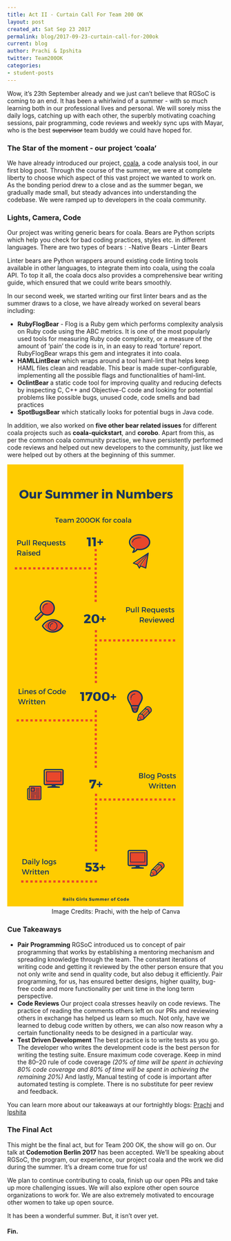 ```yaml
---
title: Act II - Curtain Call For Team 200 OK
layout: post
created_at: Sat Sep 23 2017
permalink: blog/2017-09-23-curtain-call-for-200ok
current: blog
author: Prachi & Ipshita
twitter: Team200OK
categories:
- student-posts
---
```


Wow, it’s 23th September already and we just can’t believe that RGSoC is coming to an end. It has been a whirlwind of a summer - with so much learning both in our professional lives and personal. We will sorely miss the daily logs, catching up with each other, the superbly motivating coaching sessions, pair programming, code reviews and weekly sync ups with Mayar, who is the best ~~supervisor~~ team buddy we could have hoped for. 

### The Star of the moment - our project ‘coala’

We have already introduced our project, [coala](https://github.com/coala), a code analysis tool, in our first blog post.
Through the course of the summer, we were at complete liberty to choose which aspect of this vast project we wanted to work on. As the bonding period drew to a close and as the summer began, we gradually made small, but steady advances into understanding the codebase. We were ramped up to developers in the coala community.

### Lights, Camera, Code
Our project was writing generic bears for coala. Bears are Python scripts which help you check for bad coding practices, styles etc. in different languages.
 There are two types of bears :
 - Native Bears
 - Linter Bears
 
Linter bears are Python wrappers around existing code linting tools available in other languages, to integrate them into coala, using the coala API. To top it all, the coala docs also provides a comprehensive bear writing guide, which ensured that we could write bears smoothly.
 
In our second week, we started writing our first linter bears and as the summer draws to a close, we have already worked on several bears including:
- **RubyFlogBear** - Flog is a Ruby gem which performs complexity analysis on Ruby code using the ABC metrics. It is one of the most popularly used tools for measuring Ruby code complexity, or a measure of the amount of ‘pain’ the code is in, in an easy to read ‘torture’ report. RubyFlogBear wraps this gem and integrates it into coala.
- **HAMLLintBear** which wraps around a tool haml-lint that helps keep HAML files clean and readable. This bear is made super-configurable, implementing all the possible flags and functionalities of haml-lint.
- **OclintBear** a static code tool for improving quality and reducing defects by inspecting C, C++ and Objective-C code and looking for potential problems like possible bugs, unused code, code smells and bad practices
- **SpotBugsBear** which statically looks for potential bugs in Java code.
 
In addition, we also worked on **five other bear related issues** for different coala projects such as **coala-quickstart**, and **corobo**. Apart from this, as per the common coala community practise, we have persistently performed code reviews and helped out new developers to the community, just like we were helped out by others at the beginning of this summer.
 
<img src="/img/blog/2017/team200oksummer.png" alt="Our Summer in Numbers"/>
<div align="center" class="image-credits">Image Credits: Prachi, with the help of Canva</div>

### Cue Takeaways
- **Pair Programming** RGSoC introduced us to concept of pair programming that works by establishing a mentoring mechanism and spreading knowledge through the team. The constant iterations of writing code and getting it reviewed by the other person ensure that you not only write and send in quality code, but also debug it efficiently. Pair programming, for us, has ensured better designs, higher quality, bug-free code and more functionality per unit time in the long term perspective.
- **Code Reviews** Our project coala stresses heavily on code reviews. The practice of reading the comments others left on our PRs and reviewing others in exchange has helped us learn so much. Not only, have we learned to debug code written by others, we can also now reason why a certain functionality needs to be designed in a particular way.
- **Test Driven Development** The best practice is to write tests as you go. The developer who writes the development code is the best person for writing the testing suite. Ensure maximum code coverage. Keep in mind the 80–20 rule of code coverage _(20% of time will be spent in achieving 80% code coverage and 80% of time will be spent in achieving the remaining 20%)_ And lastly, Manual testing of code is important after automated testing is complete. There is no substitute for peer review and feedback.

You can learn more about our takeaways at our fortnightly blogs: [Prachi](https://medium.com/@prachi121096) and [Ipshita](https://medium.com/@ipshitachatterjee)

### The Final Act

This might be the final act, but for Team 200 OK, the show will go on. Our talk at **Codemotion Berlin 2017** has been accepted. We’ll be speaking about RGSoC, the program, our experience, our project coala and the work we did during the summer. It’s a dream come true for us! 

We plan to continue contributing to coala, finish up our open PRs and take up more challenging issues. We will also explore other open source organizations to work for. We are also extremely motivated to encourage other women to take up open source. 

It has been a wonderful summer. But, it isn’t over yet.

#### Fin.



